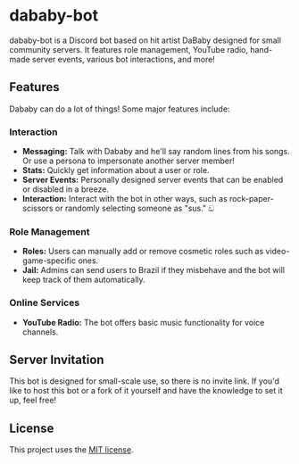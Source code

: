# dababy-bot

dababy-bot is a Discord bot based on hit artist DaBaby designed for small community servers. It features role management, YouTube radio, hand-made server events, various bot interactions, and more!

## Features
Dababy can do a lot of things! Some major features include:
### Interaction
  - **Messaging:** Talk with Dababy and he'll say random lines from his songs. Or use a persona to impersonate another server member!
  - **Stats:** Quickly get information about a user or role.
  - **Server Events:** Personally designed server events that can be enabled or disabled in a breeze.
  - **Interaction:** Interact with the bot in other ways, such as rock-paper-scissors or randomly selecting someone as "sus." ඞ
### Role Management
  - **Roles:** Users can manually add or remove cosmetic roles such as video-game-specific ones.
  - **Jail:** Admins can send users to Brazil if they misbehave and the bot will keep track of them automatically.
### Online Services
  - **YouTube Radio:** The bot offers basic music functionality for voice channels.

## Server Invitation
This bot is designed for small-scale use, so there is no invite link.
If you'd like to host this bot or a fork of it yourself and have the knowledge to set it up, feel free!

## License
This project uses the [MIT license](LICENSE).